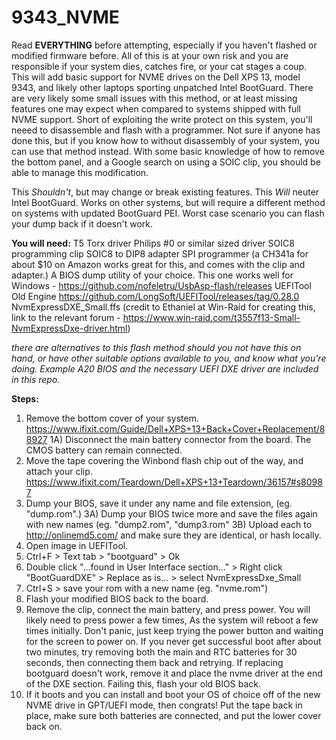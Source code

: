 # 9343_NVME

Read **EVERYTHING** before attempting, especially if you haven't flashed or modified firmware before. All of this is at your own risk and you are responsible if your system dies, catches fire, or your cat stages a coup.
This will add basic support for NVME drives on the Dell XPS 13, model 9343, and likely other laptops sporting unpatched Intel BootGuard.
There are very likely some small issues with this method, or at least missing features one may expect when compared to systems shipped with full NVME support.
Short of exploiting the write protect on this system, you'll neeed to disassemble and flash with a programmer. Not sure if anyone has done this, but if you know how to without disassembly of your system, you can use that method instead. 
With some basic knowledge of how to remove the bottom panel, and a Google search on using a SOIC clip, you should be able to manage this modification. 

This *Shouldn't*, but may change or break existing features.
This *Will* neuter Intel BootGuard.
Works on other systems, but will require a different method on systems with updated BootGuard PEI. Worst case scenario you can flash your dump back if it doesn't work.

**You will need:**
T5 Torx driver
Philips #0 or similar sized driver
SOIC8 programming clip
SOIC8 to DIP8 adapter
SPI programmer (a CH341a for about $10 on Amazon works great for this, and comes with the clip and adapter.)
A BIOS dump utility of your choice. This one works well for Windows - https://github.com/nofeletru/UsbAsp-flash/releases
UEFITool Old Engine https://github.com/LongSoft/UEFITool/releases/tag/0.28.0
NvmExpressDXE_Small.ffs (credit to Ethaniel at Win-Raid for creating this, link to the relevant forum - https://www.win-raid.com/t3557f13-Small-NvmExpressDxe-driver.html)

*there are alternatives to this flash method should you not have this on hand, or have other suitable options available to you, and know what you're doing.
Example A20 BIOS and the necessary UEFI DXE driver are included in this repo.*

**Steps:**
1) Remove the bottom cover of your system. https://www.ifixit.com/Guide/Dell+XPS+13+Back+Cover+Replacement/88927
  1A) Disconnect the main battery connector from the board. The CMOS battery can remain connected.
2) Move the tape covering the Winbond flash chip out of the way, and attach your clip. https://www.ifixit.com/Teardown/Dell+XPS+13+Teardown/36157#s80987
3) Dump your BIOS, save it under any name and file extension, (eg. "dump.rom".)
  3A) Dump your BIOS twice more and save the files again with new names (eg. "dump2.rom", "dump3.rom"
  3B) Upload each to http://onlinemd5.com/ and make sure they are identical, or hash locally.
4) Open image in UEFITool.
5) Ctrl+F > Text tab > "bootguard" > Ok
6) Double click "...found in User Interface section..." > Right click "BootGuardDXE" > Replace as is... > select NvmExpressDxe_Small
7) Ctrl+S > save your rom with a new name (eg. "nvme.rom")
8) Flash your modified BIOS back to the board.
9) Remove the clip, connect the main battery, and press power. You will likely need to press power a few times, As the system will reboot a few times initially. Don't panic, just keep trying the power button and waiting for the screen to power on. If you never get successful boot after about two minutes, try removing both the main and RTC batteries for 30 seconds, then connecting them back and retrying. If replacing bootguard doesn't work, remove it and place the nvme driver at the end of the DXE section. Failing this, flash your old BIOS back.
10) If it boots and you can install and boot your OS of choice off of the new NVME drive in GPT/UEFI mode, then congrats! Put the tape back in place, make sure both batteries are connected, and put the lower cover back on.
